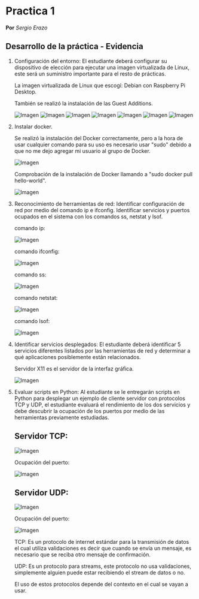 # Practica 1
**Por** *Sergio Erazo*

## Desarrollo de la práctica - Evidencia
1. Configuración del entorno: El estudiante deberá configurar su dispositivo de elección para ejecutar una imagen virtualizada de Linux, este será un suministro importante para el resto de prácticas.

   La imagen virtualizada de Linux que escogí: Debian con Raspberry Pi Desktop.
   
   También se realizó la instalación de las Guest Additions.
   
   ![Imagen](https://github.com/sergioorteera/Informes_Practicas_IoT/blob/main/Practica_01/Imagenes/1.PNG?raw=true)
   ![Imagen](https://github.com/sergioorteera/Informes_Practicas_IoT/blob/main/Practica_01/Imagenes/2.PNG?raw=true)
   ![Imagen](https://github.com/sergioorteera/Informes_Practicas_IoT/blob/main/Practica_01/Imagenes/3.PNG?raw=true)
   ![Imagen](https://github.com/sergioorteera/Informes_Practicas_IoT/blob/main/Practica_01/Imagenes/4.PNG?raw=true)
   ![Imagen](https://github.com/sergioorteera/Informes_Practicas_IoT/blob/main/Practica_01/Imagenes/5.PNG?raw=true)
   ![Imagen](https://github.com/sergioorteera/Informes_Practicas_IoT/blob/main/Practica_01/Imagenes/6.PNG?raw=true)
   ![Imagen](https://github.com/sergioorteera/Informes_Practicas_IoT/blob/main/Practica_01/Imagenes/7.PNG?raw=true)

2. Instalar docker.

   Se realizó la instalación del Docker correctamente, pero a la hora de usar cualquier comando para su uso es necesario usar "sudo"
   debido a que no me dejo agregar mi usuario al grupo de Docker.
   
   ![Imagen](https://github.com/sergioorteera/Informes_Practicas_IoT/blob/main/Practica_01/Imagenes/8.PNG?raw=true)
   
   Comprobación de la instalación de Docker llamando a "sudo docker pull hello-world".
   
   ![Imagen](https://github.com/sergioorteera/Informes_Practicas_IoT/blob/main/Practica_01/Imagenes/9.PNG?raw=true)

3. Reconocimiento de herramientas de red: Identificar configuración de red por medio del comando ip e ifconfig. Identificar servicios y puertos ocupados en      el sistema con los comandos ss, netstat y lsof.

   comando ip:
   
   ![Imagen](https://github.com/sergioorteera/Informes_Practicas_IoT/blob/main/Practica_01/Imagenes/ip.PNG?raw=true)
   
   comando ifconfig:
   
   ![Imagen](https://github.com/sergioorteera/Informes_Practicas_IoT/blob/main/Practica_01/Imagenes/ifconfig.PNG?raw=true)
   
   comando ss:
   
   ![Imagen](https://github.com/sergioorteera/Informes_Practicas_IoT/blob/main/Practica_01/Imagenes/ss.PNG?raw=true)
   
   comando netstat:
   
   ![Imagen](https://github.com/sergioorteera/Informes_Practicas_IoT/blob/main/Practica_01/Imagenes/netstat.PNG?raw=true)
   
   comando lsof:
   
   ![Imagen](https://github.com/sergioorteera/Informes_Practicas_IoT/blob/main/Practica_01/Imagenes/lsof.PNG?raw=true)

4. Identificar servicios desplegados: El estudiante deberá identificar 5 servicios diferentes listados por las herramientas de red y determinar a qué            aplicaciones posiblemente están relacionados.

   Servidor X11 es el servidor de la interfaz gráfica.

   ![Imagen](https://github.com/sergioorteera/Informes_Practicas_IoT/blob/main/Practica_01/Imagenes/servicio1.PNG?raw=true)

5. Evaluar scripts en Python: Al estudiante se le entregarán scripts en Python para desplegar un ejemplo de cliente servidor con protocolos TCP y UDP, el        estudiante evaluará el rendimiento de los dos servicios y debe descubrir la ocupación de los puertos por medio de las herramientas previamente                estudiadas.
   
   ## Servidor TCP:
   
   ![Imagen](https://github.com/sergioorteera/Informes_Practicas_IoT/blob/main/Practica_01/Imagenes/Servidor_tcp.PNG?raw=true)
   
   Ocupación del puerto:
   
   ![Imagen](https://github.com/sergioorteera/Informes_Practicas_IoT/blob/main/Practica_01/Imagenes/servidor_tcp_2.PNG?raw=true)
   
   ## Servidor UDP:
   
   ![Imagen](https://github.com/sergioorteera/Informes_Practicas_IoT/blob/main/Practica_01/Imagenes/servidor_udp.PNG?raw=true)
   
   Ocupación del puerto:
   
   ![Imagen](https://github.com/sergioorteera/Informes_Practicas_IoT/blob/main/Practica_01/Imagenes/servidor_udp2.PNG?raw=true)
   
   
   TCP: Es un protocolo de internet estándar para la transmisión de datos el cual utiliza validaciones es decir que cuando se envía un mensaje, es necesario      que se reciba otro mensaje de confirmación.
   
   UDP: Es un protocolo para streams, este protocolo no usa validaciones, simplemente alguien puede estar recibiendo el stream de datos o no.
   
   El uso de estos protocolos depende del contexto en el cual se vayan a usar.
   

